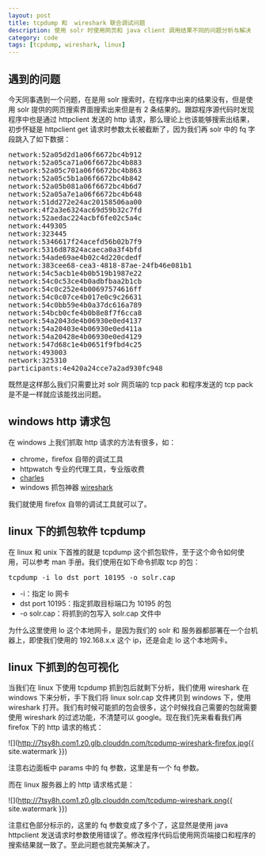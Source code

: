 ```yaml
---
layout: post
title: tcpdump 和  wireshark 联合调试问题
description: 使用 solr 时使用网页和 java client 调用结果不同的问题分析与解决
category: code
tags: [tcpdump, wireshark, linux]
---
```

## 遇到的问题
今天同事遇到一个问题，在是用 solr 搜索时，在程序中出来的结果没有，但是使用 solr 提供的网页搜索界面搜索出来但是有 2 条结果的。跟踪程序源代码时发现程序中也是通过 httpclient 发送的 http 请求，那么理论上也该能够搜索出结果，初步怀疑是 httpclient get 请求时参数太长被截断了，因为我们再 solr 中的 fq 字段跳入了如下数据：

<pre>
network:52a05d2d1a06f6672bc4b912
network:52a05ca71a06f6672bc4b883
network:52a05c701a06f6672bc4b863
network:52a05c5b1a06f6672bc4b842
network:52a05b081a06f6672bc4b6d7
network:52a05a7e1a06f6672bc4b648
network:51dd272e24ac20158506aa00
network:4f2a3e6324ac69d59b32c7fd
network:52aedac224acbf6fe02c5a4c
network:449305
network:323445
network:5346617f24acefd56b02b7f9
network:5316d87824acaeca0a3f4bfd
network:54ade69ae4b02c4d220cdedf
network:383cee68-cea3-4818-87ae-24fb46e081b1
network:54c5acb1e4b0b519b1987e22
network:54c0c53ce4b0adbfbaa2b1cb
network:54c0c252e4b00697574616ff
network:54c0c07ce4b017e0c9c26631
network:54c0bb59e4b0a37dc616a789
network:54bcb0cfe4b0b8e8f7f6cca8
network:54a2043de4b06930e0ed4137
network:54a20403e4b06930e0ed411a
network:54a20428e4b06930e0ed4129
network:547d68c1e4b0651f9fbd4c25
network:493003
network:325310
participants:4e420a24cce7a2ad930fc948
</pre>

既然是这样那么我们只需要比对 solr 网页端的  tcp pack 和程序发送的 tcp pack 是不是一样就应该能找出问题。

## windows http 请求包
在 windows 上我们抓取 http 请求的方法有很多，如：

- chrome，firefox 自带的调试工具
- httpwatch 专业的代理工具，专业版收费
- [charles](http://www.charlesproxy.com/)
- windows 抓包神器 [wireshark](https://www.wireshark.org/download.html)

我们就使用 firefox 自带的调试工具就可以了。

## linux 下的抓包软件 tcpdump
在 linux 和 unix 下首推的就是 tcpdump 这个抓包软件，至于这个命令如何使用，可以参考 man 手册。我们使用在如下命令抓取 tcp 的包：

<pre>
tcpdump -i lo dst port 10195 -o solr.cap
</pre>

- -i：指定 lo 网卡
- dst port 10195：指定抓取目标端口为 10195 的包
- -o solr.cap：将抓到的包写入 solr.cap 文件中

为什么这里使用 lo 这个本地网卡，是因为我们的 solr 和 服务器都部署在一个台机器上，即使我们使用的 192.168.x.x 这个 ip，还是会走 lo 这个本地网卡。

## linux 下抓到的包可视化
当我们在 linux 下使用 tcpdump 抓到包后就剩下分析，我们使用 wireshark 在 windows 下来分析，手下我们将 linux solr.cap 文件拷贝到 windows 下，使用 wireshark 打开。我们有时候可能抓的包会很多，这个时候找自己需要的包就需要使用 wireshark 的过滤功能，不清楚可以 google。现在我们先来看看我们再 firefox 下的 http 请求的格式：

![](http://7tsy8h.com1.z0.glb.clouddn.com/tcpdump-wireshark-firefox.jpg{{ site.watermark }})

注意右边面板中 params 中的 fq 参数，这里是有一个  fq 参数。

而在 linux 服务器上的 http 请求格式是：

![](http://7tsy8h.com1.z0.glb.clouddn.com/tcpdump-wireshark.png{{ site.watermark }})

注意红色部分标示的，这里的 fq 参数变成了多个了，这显然是使用 java httpclient 发送请求时参数使用错误了。修改程序代码后使用网页端接口和程序的搜索结果就一致了。至此问题也就完美解决了。


[-10]:    http://hushi55.github.io/  "-10"
